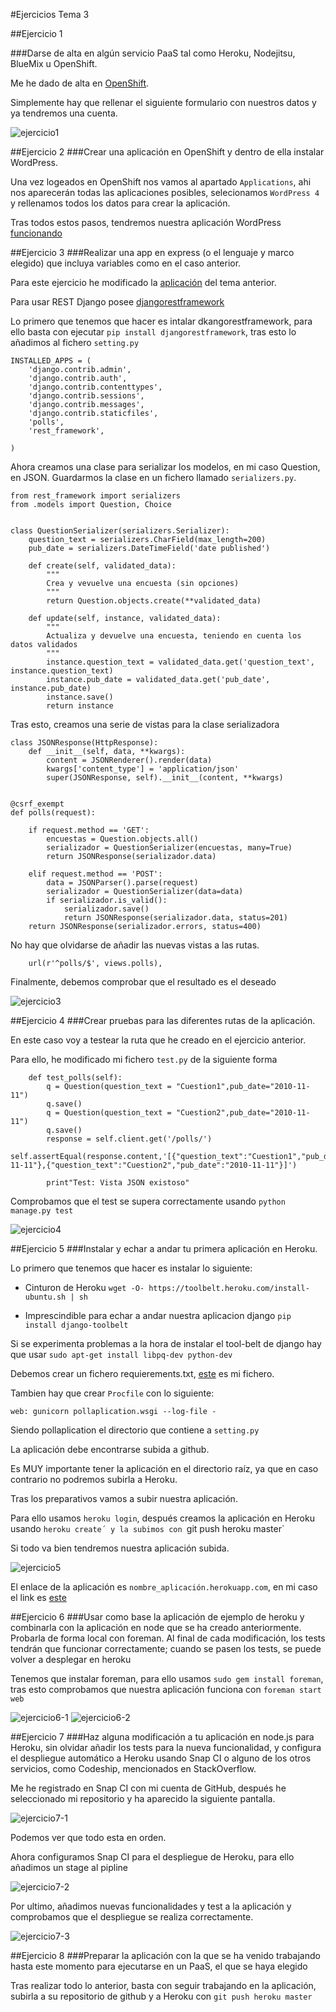 #Ejercicios Tema 3

##Ejercicio 1

###Darse de alta en algún servicio PaaS tal como Heroku, Nodejitsu, BlueMix u OpenShift.

Me he dado de alta en [OpenShift](https://www.openshift.com/app/account/new).
  
Simplemente hay que rellenar el siguiente formulario con nuestros datos y ya tendremos una cuenta.

![ejercicio1](http://i1045.photobucket.com/albums/b460/Alejandro_Casado/Tema%203/ejercicio1_zpsqlrvlfaq.png)

##Ejercicio 2
###Crear una aplicación en OpenShift y dentro de ella instalar WordPress.

Una vez logeados en OpenShift nos vamos al apartado `Applications`, ahi nos aparecerán todas las aplicaciones posibles, selecionamos `WordPress 4` y rellenamos todos los datos para crear la aplicación.

Tras todos estos pasos, tendremos nuestra aplicación WordPress [funcionando](http://iv-tema3.rhcloud.com/)

##Ejercicio 3
###Realizar una app en express (o el lenguaje y marco elegido) que incluya variables como en el caso anterior.

Para este ejercicio he modificado la [aplicación](https://github.com/acasadoquijada/Aplicacion-Encuestas) del tema anterior.

Para usar REST Django posee [djangorestframework](http://www.django-rest-framework.org/)

Lo primero que tenemos que hacer es intalar dkangorestframework, para ello basta con ejecutar `pip install djangorestframework`, tras esto lo añadimos al fichero `setting.py`

~~~
INSTALLED_APPS = (
    'django.contrib.admin',
    'django.contrib.auth',
    'django.contrib.contenttypes',
    'django.contrib.sessions',
    'django.contrib.messages',
    'django.contrib.staticfiles',
	'polls',
	'rest_framework',

)
~~~

Ahora creamos una clase para serializar los modelos, en mi caso Question, en JSON. Guardarmos la clase en un fichero llamado `serializers.py`.


~~~
from rest_framework import serializers
from .models import Question, Choice


class QuestionSerializer(serializers.Serializer):
    question_text = serializers.CharField(max_length=200)
    pub_date = serializers.DateTimeField('date published')

    def create(self, validated_data):
        """
        Crea y vevuelve una encuesta (sin opciones)
        """
        return Question.objects.create(**validated_data)

    def update(self, instance, validated_data):
        """
        Actualiza y devuelve una encuesta, teniendo en cuenta los datos validados
        """
        instance.question_text = validated_data.get('question_text', instance.question_text)
        instance.pub_date = validated_data.get('pub_date', instance.pub_date)
        instance.save()
        return instance
~~~

Tras esto, creamos una serie de vistas para la clase serializadora

~~~
class JSONResponse(HttpResponse):
    def __init__(self, data, **kwargs):
        content = JSONRenderer().render(data)
        kwargs['content_type'] = 'application/json'
        super(JSONResponse, self).__init__(content, **kwargs)


@csrf_exempt
def polls(request):

	if request.method == 'GET':
		encuestas = Question.objects.all()
		serializador = QuestionSerializer(encuestas, many=True)
		return JSONResponse(serializador.data)

	elif request.method == 'POST':
		data = JSONParser().parse(request)
		serializador = QuestionSerializer(data=data)
		if serializador.is_valid():
			serializador.save()
			return JSONResponse(serializador.data, status=201)
	return JSONResponse(serializador.errors, status=400)
~~~

No hay que olvidarse de añadir las nuevas vistas a las rutas.

~~~
    url(r'^polls/$', views.polls),
~~~

Finalmente, debemos comprobar que el resultado es el deseado

![ejercicio3](http://i1045.photobucket.com/albums/b460/Alejandro_Casado/Tema%203/ejercicio3_zps1yqfrsls.png)


##Ejercicio 4
###Crear pruebas para las diferentes rutas de la aplicación.

En este caso voy a testear la ruta que he creado en el ejercicio anterior.

Para ello, he modificado mi fichero `test.py` de la siguiente forma

~~~
	def test_polls(self):
		q = Question(question_text = "Cuestion1",pub_date="2010-11-11")
		q.save()
		q = Question(question_text = "Cuestion2",pub_date="2010-11-11")
		q.save()
		response = self.client.get('/polls/')
		self.assertEqual(response.content,'[{"question_text":"Cuestion1","pub_date":"2010-11-11"},{"question_text":"Cuestion2","pub_date":"2010-11-11"}]')

		print"Test: Vista JSON existoso"
~~~

Comprobamos que el test se supera correctamente usando `python manage.py test`

![ejercicio4](http://i1045.photobucket.com/albums/b460/Alejandro_Casado/Tema%203/ejercicio4_zpsfcpjik8g.png)

##Ejercicio 5
###Instalar y echar a andar tu primera aplicación en Heroku.

Lo primero que tenemos que hacer es instalar lo siguiente:

* Cinturon de Heroku  `wget -O- https://toolbelt.heroku.com/install-ubuntu.sh | sh`

* Imprescindible para echar a andar nuestra aplicacion django `pip install django-toolbelt`

Si se experimenta problemas a la hora de instalar el tool-belt de django hay que usar `sudo apt-get install libpq-dev python-dev`

Debemos crear un fichero requierements.txt, [este](https://github.com/acasadoquijada/Aplicacion-Encuestas/blob/master/requirements.txt) es mi fichero.

Tambien hay que crear `Procfile` con lo siguiente:

~~~
web: gunicorn pollaplication.wsgi --log-file -
~~~

Siendo pollaplication el directorio que contiene a `setting.py`

La aplicación debe encontrarse subida a github.

Es MUY importante tener la aplicación en el directorio raíz, ya que en caso contrario no podremos subirla a Heroku.

Tras los preparativos vamos a subir nuestra aplicación.

Para ello usamos `heroku login`, después creamos la aplicación en Heroku usando `heroku create´ y la subimos con `git push heroku master`

Si todo va bien tendremos nuestra aplicación subida.

![ejercicio5](http://i1045.photobucket.com/albums/b460/Alejandro_Casado/Tema%203/ejercicio5_zpsserlnqmm.png)

El enlace de la aplicación es `nombre_aplicación.herokuapp.com`, en mi caso el link es [este](http://morning-earth-1066.herokuapp.com/)

##Ejercicio 6
###Usar como base la aplicación de ejemplo de heroku y combinarla con la aplicación en node que se ha creado anteriormente. Probarla de forma local con foreman. Al final de cada modificación, los tests tendrán que funcionar correctamente; cuando se pasen los tests, se puede volver a desplegar en heroku

Tenemos que instalar foreman, para ello usamos `sudo gem install foreman`, tras esto comprobamos que nuestra aplicación funciona con `foreman start web`

![ejercicio6-1](http://i1045.photobucket.com/albums/b460/Alejandro_Casado/Tema%203/ejercicio6-1_zpsxdwcdmpo.png)
![ejercicio6-2](http://i1045.photobucket.com/albums/b460/Alejandro_Casado/Tema%203/ejercicio6-2_zpszpmaddp1.png)


##Ejercicio 7
###Haz alguna modificación a tu aplicación en node.js para Heroku, sin olvidar añadir los tests para la nueva funcionalidad, y configura el despliegue automático a Heroku usando Snap CI o alguno de los otros servicios, como Codeship, mencionados en StackOverflow.

Me he registrado en Snap CI con mi cuenta de GitHub, después he seleccionado mi repositorio y ha aparecido la siguiente pantalla.

![ejercicio7-1](http://i1045.photobucket.com/albums/b460/Alejandro_Casado/Tema%203/ejercicio7-1_zpsbixmmys6.png)

Podemos ver que todo esta en orden.

Ahora configuramos Snap CI para el despliegue de Heroku, para ello añadimos un stage al pipline

![ejercicio7-2](http://i1045.photobucket.com/albums/b460/Alejandro_Casado/Tema%203/ejercicio7-2_zpsx4vqik0c.png)


Por ultimo, añadimos nuevas funcionalidades y test a la aplicación y comprobamos que el despliegue se realiza correctamente.


![ejercicio7-3](http://i1045.photobucket.com/albums/b460/Alejandro_Casado/Tema%203/ejercicio7-3_zps7sgp6cjj.png)

##Ejercicio 8
###Preparar la aplicación con la que se ha venido trabajando hasta este momento para ejecutarse en un PaaS, el que se haya elegido

Tras realizar todo lo anterior, basta con seguir trabajando en la aplicación, subirla a su repositorio de github y a Heroku con `git push heroku master`

